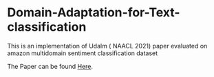 # Domain-Adaptation-for-Text-classification
This is an implementation of Udalm ( NAACL 2021) paper evaluated on amazon multidomain sentiment classification dataset

The Paper can be found  [Here](https://arxiv.org/pdf/2104.07078.pdf).
